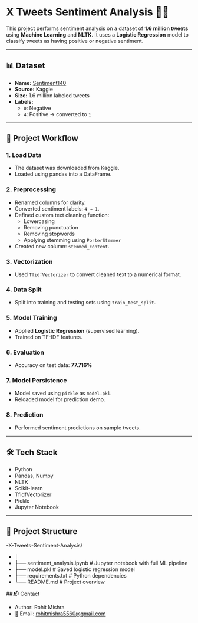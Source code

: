 # X Tweets Sentiment Analysis 🧠💬

This project performs sentiment analysis on a dataset of **1.6 million tweets** using **Machine Learning** and **NLTK**. It uses a **Logistic Regression** model to classify tweets as having positive or negative sentiment.

---

## 📊 Dataset

- **Name:** [Sentiment140](https://www.kaggle.com/datasets/kazanova/sentiment140)  
- **Source:** Kaggle  
- **Size:** 1.6 million labeled tweets  
- **Labels:**
  - `0`: Negative
  - `4`: Positive → converted to `1`

---

## 🚀 Project Workflow

### 1. Load Data
- The dataset was downloaded from Kaggle.
- Loaded using pandas into a DataFrame.

### 2. Preprocessing
- Renamed columns for clarity.
- Converted sentiment labels: `4 → 1`.
- Defined custom text cleaning function:
  - Lowercasing
  - Removing punctuation
  - Removing stopwords
  - Applying stemming using `PorterStemmer`
- Created new column: `stemmed_content`.

### 3. Vectorization
- Used `TfidfVectorizer` to convert cleaned text to a numerical format.

### 4. Data Split
- Split into training and testing sets using `train_test_split`.

### 5. Model Training
- Applied **Logistic Regression** (supervised learning).
- Trained on TF-IDF features.

### 6. Evaluation
- Accuracy on test data: **77.716%**

### 7. Model Persistence
- Model saved using `pickle` as `model.pkl`.
- Reloaded model for prediction demo.

### 8. Prediction
- Performed sentiment predictions on sample tweets.

---

## 🛠️ Tech Stack

- Python
- Pandas, Numpy
- NLTK
- Scikit-learn
- TfidfVectorizer
- Pickle
- Jupyter Notebook

---

## 📂 Project Structure

-X-Tweets-Sentiment-Analysis/
- │
- ├── sentiment_analysis.ipynb # Jupyter notebook with full ML pipeline
- ├── model.pkl # Saved logistic regression model
- ├── requirements.txt # Python dependencies
- └── README.md # Project overview

##📬 Contact
- Author: Rohit Mishra
- 📧 Email: rohitmishra5560@gmail.com

